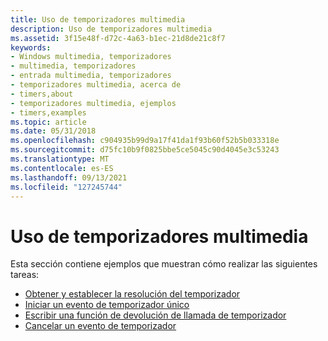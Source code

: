```yaml
---
title: Uso de temporizadores multimedia
description: Uso de temporizadores multimedia
ms.assetid: 3f15e48f-d72c-4a63-b1ec-21d8de21c8f7
keywords:
- Windows multimedia, temporizadores
- multimedia, temporizadores
- entrada multimedia, temporizadores
- temporizadores multimedia, acerca de
- timers,about
- temporizadores multimedia, ejemplos
- timers,examples
ms.topic: article
ms.date: 05/31/2018
ms.openlocfilehash: c904935b99d9a17f41da1f93b60f52b5b033318e
ms.sourcegitcommit: d75fc10b9f0825bbe5ce5045c90d4045e3c53243
ms.translationtype: MT
ms.contentlocale: es-ES
ms.lasthandoff: 09/13/2021
ms.locfileid: "127245744"
---
```

# <a name="using-multimedia-timers"></a>Uso de temporizadores multimedia

Esta sección contiene ejemplos que muestran cómo realizar las siguientes tareas:

-   [Obtener y establecer la resolución del temporizador](obtaining-and-setting-timer-resolution.md)
-   [Iniciar un evento de temporizador único](starting-a-single-timer.md)
-   [Escribir una función de devolución de llamada de temporizador](writing-a-timer-callback-function.md)
-   [Cancelar un evento de temporizador](canceling-a-timer-event.md)

 

 





